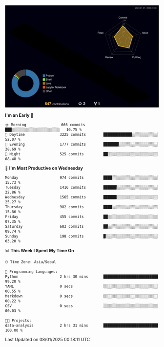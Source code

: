 <!-- ![Header](./github-header-image.png) -->

<!-- <div align="center">
  <img src="https://ziadoua.github.io/m3-Markdown-Badges/badges/FastAPI/fastapi1.svg" />&nbsp
  <img src="https://ziadoua.github.io/m3-Markdown-Badges/badges/Git/git1.svg" />&nbsp
  <img src="https://ziadoua.github.io/m3-Markdown-Badges/badges/Linux/linux2.svg" />&nbsp
  <img src="https://ziadoua.github.io/m3-Markdown-Badges/badges/PostgreSQL/postgresql3.svg" />&nbsp
  <img src="https://ziadoua.github.io/m3-Markdown-Badges/badges/Python/python3.svg" />&nbsp
</div> -->

![](./profile-3d-contrib/profile-night-rainbow.svg)

<!--START_SECTION:waka-->
**I'm an Early 🐤** 

```text
🌞 Morning                666 commits         ███░░░░░░░░░░░░░░░░░░░░░░   10.75 % 
🌆 Daytime                3225 commits        █████████████░░░░░░░░░░░░   52.07 % 
🌃 Evening                1777 commits        ███████░░░░░░░░░░░░░░░░░░   28.69 % 
🌙 Night                  525 commits         ██░░░░░░░░░░░░░░░░░░░░░░░   08.48 % 
```
📅 **I'm Most Productive on Wednesday** 

```text
Monday                   974 commits         ████░░░░░░░░░░░░░░░░░░░░░   15.73 % 
Tuesday                  1416 commits        ██████░░░░░░░░░░░░░░░░░░░   22.86 % 
Wednesday                1565 commits        ██████░░░░░░░░░░░░░░░░░░░   25.27 % 
Thursday                 982 commits         ████░░░░░░░░░░░░░░░░░░░░░   15.86 % 
Friday                   455 commits         ██░░░░░░░░░░░░░░░░░░░░░░░   07.35 % 
Saturday                 603 commits         ██░░░░░░░░░░░░░░░░░░░░░░░   09.74 % 
Sunday                   198 commits         █░░░░░░░░░░░░░░░░░░░░░░░░   03.20 % 
```


📊 **This Week I Spent My Time On** 

```text
🕑︎ Time Zone: Asia/Seoul

💬 Programming Languages: 
Python                   2 hrs 30 mins       █████████████████████████   99.20 % 
YAML                     0 secs              ░░░░░░░░░░░░░░░░░░░░░░░░░   00.55 % 
Markdown                 0 secs              ░░░░░░░░░░░░░░░░░░░░░░░░░   00.22 % 
CSV                      0 secs              ░░░░░░░░░░░░░░░░░░░░░░░░░   00.03 % 

🐱‍💻 Projects: 
data-analysis            2 hrs 31 mins       █████████████████████████   100.00 % 
```


 Last Updated on 08/01/2025 00:18:11 UTC
<!--END_SECTION:waka-->




